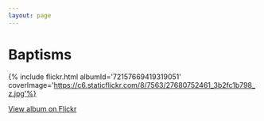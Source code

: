 ```yaml
---
layout: page
---
```


# Baptisms

{% include flickr.html albumId='72157669419319051' coverImage='https://c6.staticflickr.com/8/7563/27680752461_3b2fc1b798_z.jpg'%}

[View album on Flickr](https://flic.kr/s/aHskBQfLVa)

